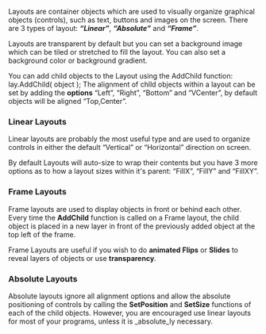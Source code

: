 Layouts are container objects which are used to visually organize graphical objects (controls), such as text, buttons and images on the screen. There are 3 types of layout: _**“Linear”**_, _**“Absolute”**_ and _**“Frame”**_.

Layouts are transparent by default but you can set a background image which can be tiled or stretched to fill the layout. You can also set a background color or background gradient.

You can add child objects to the Layout using the AddChild function:
<js>lay.AddChild( object );</js>
The alignment of chlld objects within a layout can be set by adding the **options** “Left”, “Right”, “Bottom” and “VCenter”, by default objects will be aligned “Top,Center”.

### Linear Layouts
Linear layouts are probably the most useful type and are used to organize controls in either the default “Vertical” or “Horizontal” direction on screen.
<sample Vertical>
<sample Horizontal>

By default Layouts will auto-size to wrap their contents but you have 3 more options as to how a layout sizes within it's parent: “FillX”, “FillY” and “FillXY”.
<sample Combined>

### Frame Layouts
Frame layouts are used to display objects in front or behind each other. Every time the **AddChild** function is called on a Frame layout, the child object is placed in a new layer in front of the previously added object at the top left of the frame.

Frame Layouts are useful if you wish to do **animated Flips** or **Slides** to reveal layers of objects or use **transparency**.
<sample Image Swap>

### Absolute Layouts
Absolute layouts ignore all alignment options and allow the absolute positioning of controls by calling the **SetPosition** and **SetSize** functions of each of the child objects. However, you are encouraged use linear layouts for most of your programs, unless it is _absolute_ly necessary.
